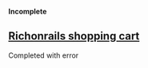 
__Incomplete__

## [Richonrails shopping cart](https://richonrails.com/articles/building-a-shopping-cart-in-ruby-on-rails)

Completed with error
